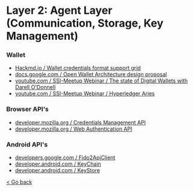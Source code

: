 <h1 id="layer-2-agent-layer">Layer 2: Agent Layer (Communication, Storage, Key Management)</h1>

### Wallet
- [Hackmd.io / Wallet credentials format support grid](https://hackmd.io/t1cotiReTXCnkpDG8k2tVA)
- [docs.google.com / Open Wallet Architecture design proposal](https://docs.google.com/document/u/4/d/e/2PACX-1vR6GMNrBzDuMvhHGlVeENEMZjijHTVKUueG5f6KshFlsIfcqt1QjsTGNgB8vjEGfDVFRB-dWhe5-Hxc/pub)
- [youtube.com / SSI-Meetup Webinar / The state of Digital Wallets with Darell O'Donnell](https://www.youtube.com/watch?v=vWsLZnfRyyo)
- [youtube.com / SSI-Meetup Webinar / Hyperledger Aries](https://ssimeetup.org/hyperledger-aries-open-source-interoperable-identity-solutions-nathan-george-webinar-30/)


### Browser API's

- [developer.mozilla.org / Credentials Management API](https://developer.mozilla.org/en-US/docs/Web/API/Credential_Management_API)
- [developer.mozilla.org / Web Authentication API](https://developer.mozilla.org/en-US/docs/Web/API/Web_Authentication_API)

### Android API's

- [developers.google.com / Fido2ApiClient](https://developers.google.com/android/reference/com/google/android/gms/fido/fido2/Fido2ApiClient#getRegisterIntent(com.google.android.gms.fido.fido2.api.common.MakeCredentialOptions))
- [developer.android.com / KeyChain](https://developer.android.com/reference/android/security/KeyChain)
- [developer.android.com  / KeyStore](https://developer.android.com/reference/java/security/KeyStore)

[< Go back](./index)
